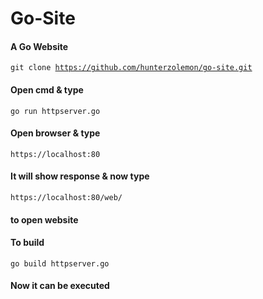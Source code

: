 <h1> Go-Site</h1>
<h4>A Go Website</h4>

<code>git clone https://github.com/hunterzolemon/go-site.git</code>
<h4>Open cmd & type</h4>
<code>go run httpserver.go</code>
<h4>Open browser & type </h4><code>https://localhost:80</code>
<h4>It will show response & now type </h4><code>https://localhost:80/web/</code> <h4>to open website</h4>
<h4>To build</h4>
<code>go build httpserver.go</code>
<h4>Now it can be executed</h4>
